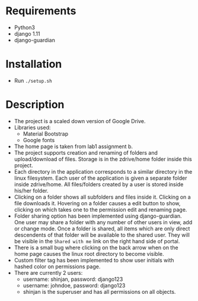 # Requirements
* Python3
* django 1.11
* django-guardian

# Installation
* Run `./setup.sh`

# Description

* The project is a scaled down version of Google Drive. 
* Libraries used: 
	* Material Bootstrap
	* Google fonts
* The home page is taken from lab1 assignment b.
* The project supports creation and renaming of folders and upload/download of files. Storage is in the zdrive/home folder inside this project.
 * Each directory in the application corresponds to a similar directory in the linux filesystem. Each user of the application is given a separate folder inside zdrive/home. All files/folders created by a user is stored inside his/her folder. 
 * Clicking on a folder shows all subfolders and files inside it. Clicking on a file downloads it. Hovering on a folder causes a edit button to show, clicking on which takes one to the permission edit and renaming page.
 * Folder sharing option has been implemented using django-guardian. One user may share a folder with any number of other users in view, add or change mode. Once a folder is shared, all items which are only direct descendents of that folder will be available to the shared user. They will be visible in the `Shared with me` link on the right hand side of portal.
 * There is a small bug where clicking on the back arrow when on the home page causes the linux root directory to become visible. 
 * Custom filter tag has been implemented to show user initials with hashed color on permissions page.
 * There are currently 2 users:
 	* username: shinjan, password: django123
 	* username: johndoe, password: django123
 	* shinjan is the superuser and has all permissions on all objects.